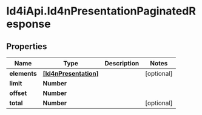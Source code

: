 # Id4iApi.Id4nPresentationPaginatedResponse

## Properties
Name | Type | Description | Notes
------------ | ------------- | ------------- | -------------
**elements** | [**[Id4nPresentation]**](Id4nPresentation.md) |  | [optional] 
**limit** | **Number** |  | 
**offset** | **Number** |  | 
**total** | **Number** |  | [optional] 


